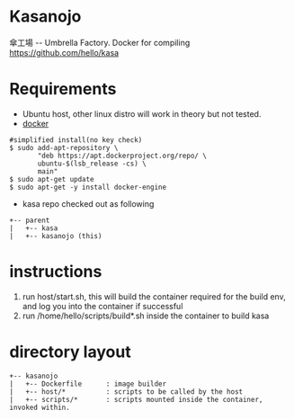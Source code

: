 # Kasanojo
傘工場 -- Umbrella Factory.
Docker for compiling https://github.com/hello/kasa

# Requirements
*  Ubuntu host, other linux distro will work in theory but not tested.
*  [docker](https://docs.docker.com/engine/installation/linux/ubuntu/)
```
#simplified install(no key check)
$ sudo add-apt-repository \
       "deb https://apt.dockerproject.org/repo/ \
       ubuntu-$(lsb_release -cs) \
       main"
$ sudo apt-get update
$ sudo apt-get -y install docker-engine
```
*  kasa repo checked out as following
```
+-- parent
|   +-- kasa
|   +-- kasanojo (this)
```
       
# instructions
1.  run host/start.sh, this will build the container required for the build env, and log you into the container if successful
2.  run /home/hello/scripts/build*.sh inside the container to build kasa

# directory layout
```
+-- kasanojo
|   +-- Dockerfile      : image builder
|   +-- host/*          : scripts to be called by the host
|   +-- scripts/*       : scripts mounted inside the container, invoked within.
```
